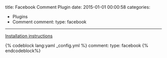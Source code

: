 title: Facebook Comment Plugin
date: 2015-01-01 00:00:58
categories:
- Plugins
- Comment
comment:
    type: facebook
---

[Installation instructions](https://developers.facebook.com/docs/plugins/comments/)

{% codeblock lang:yaml _config.yml %}
comment:
    type: facebook
{% endcodeblock%}